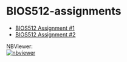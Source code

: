 # BIOS512-assignments
* [BIOS512 Assignment #1 ](https://github.com/yjjjjxx/BIOS512-assignments/blob/main/01_BIOS512_assignment.ipynb)
* [BIOS512 Assignment #2 ](https://github.com/yjjjjxx/BIOS512-assignments/blob/main/02_BIOS512_assignment.ipynb)

NBViewer:  
[![nbviewer](https://raw.githubusercontent.com/jupyter/design/master/logos/Badges/nbviewer_badge.svg)](https://nbviewer.org/github/yjjjjxx/BIOS512-assignments/tree/main/)
